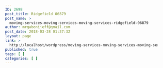 ```yaml
---
ID: 2698
post_title: Ridgefield 06879
post_name: >
  moving-services-moving-services-moving-services-ridgefield-06879
author: mrgabonijeff@gmail.com
post_date: 2018-03-28 01:37:32
layout: page
link: >
  http://localhost/wordpress/moving-services-moving-services-moving-services-ridgefield-06879/
published: true
tags: [ ]
categories: [ ]
---
```


